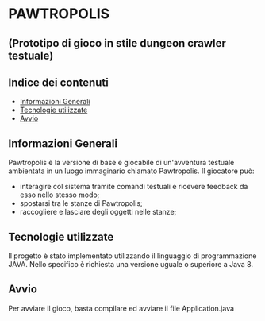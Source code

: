 # PAWTROPOLIS
## (Prototipo di gioco in stile dungeon crawler testuale)

## Indice dei contenuti
* [Informazioni Generali](#Informazioni-Generali)
* [Tecnologie utilizzate](#Tecnologie-utilizzate)
* [Avvio](#Avvio)


## Informazioni Generali
Pawtropolis è la versione di base e giocabile di un'avventura testuale ambientata in un luogo immaginario chiamato Pawtropolis.
Il giocatore può:
* interagire col sistema tramite comandi testuali e ricevere feedback da esso nello stesso modo;
* spostarsi tra le stanze di Pawtropolis;
* raccogliere e lasciare degli oggetti nelle stanze;


## Tecnologie utilizzate
Il progetto è stato implementato utilizzando il linguaggio di programmazione JAVA.
Nello specifico è richiesta una versione uguale o superiore a Java 8.


## Avvio
Per avviare il gioco, basta compilare ed avviare il file Application.java
